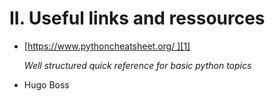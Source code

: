 # II. Useful links and ressources
- [https://www.pythoncheatsheet.org/ ][1]

    *Well structured quick reference for basic python topics*

- Hugo Boss

[1]:	https://www.pythoncheatsheet.org/ "Python Cheat sheet"